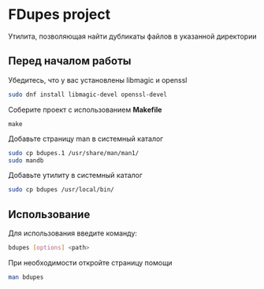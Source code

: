 
# FDupes project
Утилита, позволяющая найти дубликаты файлов в указанной директории

## Перед началом работы  
  
Убедитесь, что у вас установлены libmagic и openssl
```bash
sudo dnf install libmagic-devel openssl-devel
```
Соберите проект с использованием **Makefile**

```make```

Добавьте страницу man в системный каталог
```bash
sudo cp bdupes.1 /usr/share/man/man1/
sudo mandb
```

Добавьте утилиту в системный каталог
```bash
sudo cp bdupes /usr/local/bin/
```

## Использование


Для использования введите команду:
```bash
bdupes [options] <path>
```

При необходимости откройте страницу помощи
```bash
man bdupes
```